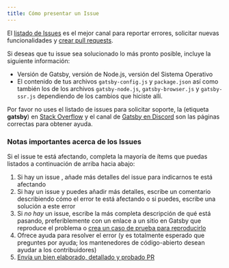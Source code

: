 ```yaml
---
title: Cómo presentar un Issue
---
```


El [listado de Issues](https://github.com/gatsbyjs/gatsby/issues) es el mejor canal para reportar errores, solicitar nuevas funcionalidades y [crear pull requests](/contributing/how-to-open-a-pull-request/).

Si deseas que tu issue sea solucionado lo más pronto posible, incluye la siguiente información:

- Versión de Gatsby, versión de Node.js, versión del Sistema Operativo
- El contenido de tus archivos `gatsby-config.js` y `package.json` así como
  también los de los archivos `gatsby-node.js`, `gatsby-browser.js` y `gatsby-ssr.js`
  dependiendo de los cambios que hiciste allí.

Por favor no uses el listado de issues para solicitar soporte, la (etiqueta **gatsby**) en [Stack Overflow](https://stackoverflow.com/questions/ask?tags=gatsby) y el canal de [Gatsby en Discord](https://gatsby.dev/discord) son las páginas correctas para obtener ayuda.

### Notas importantes acerca de los Issues

Si el issue te está afectando, completa la mayoría de ítems que puedas listados a continuación de arriba hacia abajo:

1.  Si hay un issue , añade más detalles del issue para indicarnos te está afectando
2.  Si hay un issue y puedes añadir más detalles, escribe un comentario describiendo cómo el error te está afectando o si puedes, escribe una solución a este error
3.  Si _no hay_ un issue, escribe la más completa descripción de qué está pasando, preferiblemente con un enlace a un sitio en Gatsby que reproduce el problema o [crea un caso de prueba para reproducirlo](/contributing/how-to-make-a-reproducible-test-case/)
4.  Ofrece ayuda para resolver el error (y es totalmente esperado que preguntes por ayuda; los mantenedores de código-abierto desean ayudar a los contribuidores)
5.  [Envía un bien elaborado, detallado y probado PR](/contributing/how-to-open-a-pull-request/)

